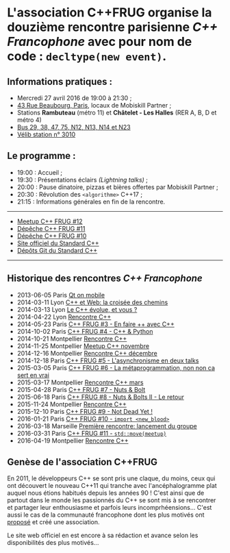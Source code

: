 L'association C++FRUG organise la douzième rencontre parisienne *C++ Francophone* avec pour nom de code : `decltype(new event)`.
=======================

Informations pratiques :
------------------------

* Mercredi 27 avril 2016 de 19:00 à 21:30&nbsp;;
* [43 Rue Beaubourg, Paris](http://www.openstreetmap.org/?mlat=48.86&amp;mlon=2.354#map=19/48.86/2.354), locaux de Mobiskill Partner&nbsp;;
* Stations **Rambuteau** (métro 11) et **Châtelet - Les Halles** (RER A, B, D et métro 4)
* [Bus 29, 38, 47, 75, N12, N13, N14 et N23](http://www.vianavigo.com/fr/itineraire-plan-de-quartier/#id=&proximity=43+rue+Beaubourg%2C+Paris&proximityType=Address&proximityCity=Paris&proximityExternalCode=ADDRESS32611&proximityCityCode=75000&proximityCoordX=&proximityCoordY=&spcar=%C3%A2&hit=1&hat=1&L=0&submitSearchProximity=&ajid=/stif_web_carto/comp/proximity/search.html_)
* [Vélib station n° 3010](http://www.velib.paris/Plan/Trouver-une-station/%28id%29/3010)


Le programme :
--------------


* 19:00 : Accueil&nbsp;;
* 19:30 : Présentations éclairs *(Lightning talks)*&nbsp;;
* 20:00 : Pause dinatoire, pizzas et bières offertes par Mobiskill Partner&nbsp;;
* 20:30 : Révolution des `<algorithme>` C++17&nbsp;;
* 21:15 : Informations générales en fin de la rencontre.

----

* [Meetup C++ FRUG #12](http://www.meetup.com/User-Group-Cpp-Francophone/events/230392153/)
* [Dépêche C++ FRUG #11](http://linuxfr.org/news/onzieme-rencontre-c-francophone-jeudi-31-mars-2016-a-paris)
* [Dépêche C++ FRUG #10](http://linuxfr.org/news/dixieme-rencontre-c-francophone-jeudi-21-janvier-2016-paris-chatelet-les-halles)
* [Site officiel du Standard C++](https://isocpp.org/)
* [Dépôts Git du Standard C++](https://github.com/cplusplus)

----

Historique des rencontres *C++ Francophone*
-------------------------------------------

* 2013-06-05 Paris [Qt on mobile](http://www.meetup.com/User-Group-Cpp-Francophone/events/120838202/)
* 2014-03-11 Lyon [C++ et Web: la croisée des chemins](http://humantalks.com/talks/363-c-et-web-la-croisee-des-chemins)
* 2014-03-13 Lyon [Le C++ évolue, et vous ?](http://www.meetup.com/fr-FR/LyonCPP/events/168296962/)
* 2014-04-22 Lyon [Rencontre C++](http://www.meetup.com/fr-FR/LyonCPP/events/175920152/)
* 2014-05-23 Paris [C++ FRUG #3 - En faire ++ avec C++](http://www.meetup.com/User-Group-Cpp-Francophone/events/177106822/)
* 2014-10-02 Paris [C++ FRUG #4 - C++ & Python](http://www.meetup.com/User-Group-Cpp-Francophone/events/181945092/)
* 2014-10-21 Montpellier [Rencontre C++](http://www.meetup.com/fr-FR/Montpellier-CPP/events/207878182/)
* 2014-11-25 Montpellier [Meetup C++ novembre](http://www.meetup.com/fr-FR/Montpellier-CPP/events/215049692/)
* 2014-12-16 Montpellier [Rencontre C++ décembre](http://www.meetup.com/fr-FR/Montpellier-CPP/events/219024139/)
* 2014-12-18 Paris [C++ FRUG #5 - L'asynchronisme en deux talks](http://www.meetup.com/User-Group-Cpp-Francophone/events/218740271/)
* 2015-03-05 Paris [C++ FRUG #6 - La métaprogrammation, non non ca sert en vrai](http://www.meetup.com/User-Group-Cpp-Francophone/events/220602373/)
* 2015-03-17 Montpellier [Rencontre C++ mars](http://www.meetup.com/fr-FR/Montpellier-CPP/events/220718755/)
* 2015-04-28 Paris [C++ FRUG #7 - Nuts & Bolt](http://www.meetup.com/User-Group-Cpp-Francophone/events/221811241/)
* 2015-06-18 Paris [C++ FRUG #8 - Nuts & Bolts II - Le retour](http://www.meetup.com/User-Group-Cpp-Francophone/events/223101208/)
* 2015-11-24 Montpellier [Rencontre C++](http://www.meetup.com/fr-FR/Montpellier-CPP/events/226573490/)
* 2015-12-10 Paris [C++ FRUG #9 - Not Dead Yet !](http://www.meetup.com/User-Group-Cpp-Francophone/events/226963782/)
* 2016-01-21 Paris [C++ FRUG #10 - `import <new_blood>`](http://www.meetup.com/User-Group-Cpp-Francophone/events/227761739/)
* 2016-03-18 Marseille [Première rencontre: lancement du groupe](http://www.meetup.com/fr-FR/Marseille-Marseille-C-User-Group/events/229405969/)
* 2016-03-31 Paris [C++ FRUG #11 - `std::move(meetup)`](http://www.meetup.com/User-Group-Cpp-Francophone/events/229508095/)
* 2016-04-19 Montpellier [Rencontre C++](http://www.meetup.com/fr-FR/Montpellier-CPP/events/230050042/)

Genèse de l'association C++FRUG
-------------------------------

En 2011, le développeurs C++ se sont pris une claque, du moins, ceux qui ont découvert le nouveau C++11 qui tranche avec l'ancéphalogramme plat auquel nous étions habitués depuis les années 90 ! C'est ainsi que de partout dans le monde les passionnés du C++ se sont mis à se rencontrer et partager leur enthousiasme et parfois leurs incomprhéensions... C'est aussi le cas de la communauté francophone dont les plus motivés ont [proposé](https://groups.google.com/forum/#!msg/cpp-frug/A61eq1wPsZ8/lNxR4lMIbFEJ) et créé une association.

Le site web officiel en est encore à sa rédaction et avance selon les disponibilités des plus motivés...  
